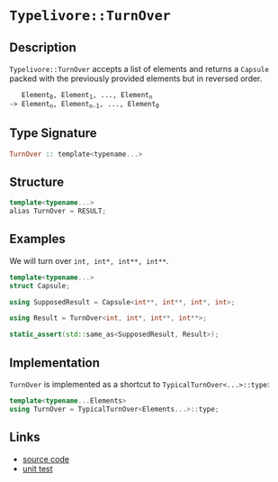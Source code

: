 <!-- Copyright 2024 Feng Mofan
SPDX-License-Identifier: Apache-2.0 -->

# `Typelivore::TurnOver`

## Description

`Typelivore::TurnOver` accepts a list of elements and returns a `Capsule` packed with the previously provided elements but in reversed order.

<pre><code>   Element<sub>0</sub>, Element<sub>1</sub>, ..., Element<sub>n</sub>
-> Element<sub>n</sub>, Element<sub>n-1</sub>, ..., Element<sub>0</sub></code></pre>

## Type Signature

```Haskell
TurnOver :: template<typename...>
```

## Structure

```C++
template<typename...>
alias TurnOver = RESULT;
```

## Examples

We will turn over `int, int*, int**, int**`.

```C++
template<typename...>
struct Capsule;

using SupposedResult = Capsule<int**, int**, int*, int>;

using Result = TurnOver<int, int*, int**, int**>;

static_assert(std::same_as<SupposedResult, Result>);
```

## Implementation

`TurnOver` is implemented as a shortcut to `TypicalTurnOver<...>::type`:

```C++
template<typename...Elements>
using TurnOver = TypicalTurnOver<Elements...>::type;
```

## Links

- [source code](../../../../conceptrodon/descend/typelivore/turn_over.hpp)
- [unit test](../../../../tests/unit/metafunctions/typelivore/turn_over.test.hpp)
